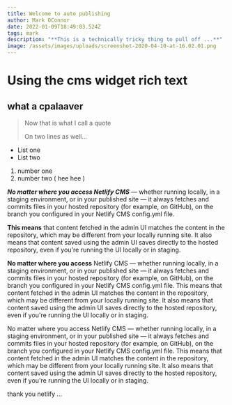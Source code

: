 ```yaml
---
title: Welcome to auto publishing
author: Mark OConnor
date: 2022-01-09T18:49:03.524Z
tags: mark
description: "**This is a technically tricky thing to pull off ...**"
image: /assets/images/uploads/screenshot-2020-04-10-at-16.02.01.png
---
```

# Using the cms widget rich text

## what a cpalaaver

> Now that is what I call a quote
>
> On two lines as well...

* List one
* List two

1. number one
2. number two ( hee hee )

***No matter where you access Netlify CMS*** — whether running locally, in a staging environment, or in your published site — it always fetches and commits files in your hosted repository (for example, on GitHub), on the branch you configured in your Netlify CMS config.yml file.

**This means** that content fetched in the admin UI matches the content in the repository, which may be different from your locally running site. It also means that content saved using the admin UI saves directly to the hosted repository, even if you're running the UI locally or in staging.

**No matter where you access** Netlify CMS — whether running locally, in a staging environment, or in your published site — it always fetches and commits files in your hosted repository (for example, on GitHub), on the branch you configured in your Netlify CMS config.yml file. This means that content fetched in the admin UI matches the content in the repository, which may be different from your locally running site. It also means that content saved using the admin UI saves directly to the hosted repository, even if you're running the UI locally or in staging.

No matter where you access Netlify CMS — whether running locally, in a staging environment, or in your published site — it always fetches and commits files in your hosted repository (for example, on GitHub), on the branch you configured in your Netlify CMS config.yml file. This means that content fetched in the admin UI matches the content in the repository, which may be different from your locally running site. It also means that content saved using the admin UI saves directly to the hosted repository, even if you're running the UI locally or in staging.

thank you netlify ...